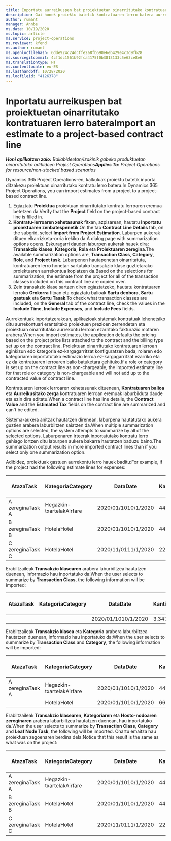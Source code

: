 ```yaml
---
title: Inportatu aurreikuspen bat proiektuetan oinarritutako kontratuaren lerro batera
description: Gai honek proiektu batetik kontratuaren lerro batera aurreikuspenak inportatzeari buruzko informazioa eskaintzen du.
author: rumant
manager: Annbe
ms.date: 10/19/2020
ms.topic: article
ms.service: project-operations
ms.reviewer: kfend
ms.author: rumant
ms.openlocfilehash: 6dde924c24dcffe2a8fb690e6eb429e4c3d9fb28
ms.sourcegitcommit: 4cf1dc1561b92fca4175f0b3813133c5e63ce8e6
ms.translationtype: HT
ms.contentlocale: eu-ES
ms.lasthandoff: 10/28/2020
ms.locfileid: "4126378"
---
```

# <a name="import-an-estimate-to-a-project-based-contract-line"></a><span data-ttu-id="d64a3-103">Inportatu aurreikuspen bat proiektuetan oinarritutako kontratuaren lerro batera</span><span class="sxs-lookup"><span data-stu-id="d64a3-103">Import an estimate to a project-based contract line</span></span>

<span data-ttu-id="d64a3-104">_**Honi aplikatzen zaio:** Baliabideetan/Izakinik gabeko produktuetan oinarritutako adibideen Project Operations_</span><span class="sxs-lookup"><span data-stu-id="d64a3-104">_**Applies To:** Project Operations for resource/non-stocked based scenarios_</span></span>

<span data-ttu-id="d64a3-105">Dynamics 365 Project Operations-en, kalkuluak proiektu batetik inporta ditzakezu proiektuan oinarritutako kontratu lerro batera.</span><span class="sxs-lookup"><span data-stu-id="d64a3-105">In Dynamics 365 Project Operations, you can import estimates from a project to a project-based contract line.</span></span>

1. <span data-ttu-id="d64a3-106">Egiaztatu **Proiektua** proiektuan oinarritutako kontratu lerroaren eremua betetzen da.</span><span class="sxs-lookup"><span data-stu-id="d64a3-106">Verify that the **Project** field on the project-based contract line is filled in.</span></span>
2. <span data-ttu-id="d64a3-107">**Kontratu-lerroaren xehetasunak** fitxan, azpisarean, hautatu **Inportatu proiektuaren zenbatespenetik**.</span><span class="sxs-lookup"><span data-stu-id="d64a3-107">On the tab **Contract Line Details** tab, on the subgrid, select **Import from Project Estimation**.</span></span> <span data-ttu-id="d64a3-108">Laburpen aukerak dituen elkarrizketa-orria irekiko da.</span><span class="sxs-lookup"><span data-stu-id="d64a3-108">A dialog page with summarization options opens.</span></span> <span data-ttu-id="d64a3-109">Eskuragarri dauden laburpen aukerak hauek dira: **Transakzio klasea**, **Kategoria**, **Rola** eta **Proiektuaren zeregina**.</span><span class="sxs-lookup"><span data-stu-id="d64a3-109">The available summarization options are, **Transaction Class**, **Category**, **Role**, and **Project task**.</span></span> <span data-ttu-id="d64a3-110">Laburpenen hautapenetan oinarritatuta, kontratuaren lerro honetan sartutako transakzio klase guztietarako proiektuaren aurrekontua kopiatzen da.</span><span class="sxs-lookup"><span data-stu-id="d64a3-110">Based on the selections for summarization, the estimate from the project for all of the transaction classes included on this contract line are copied over.</span></span> 
3. <span data-ttu-id="d64a3-111">Zein transakzio klase sartzen diren egiaztatzeko, hautatu kontratuaren lerroko **Orokorra** fitxan eta egiaztatu balioak **Sartu denbora**, **Sartu gastuak** eta **Sartu Tasak**.</span><span class="sxs-lookup"><span data-stu-id="d64a3-111">To check what transaction classes are included, on the **General** tab of the contract line, check the values in the **Include Time**, **Include Expenses**, and **Include Fees** fields.</span></span>

<span data-ttu-id="d64a3-112">Aurrekontuak inportatzerakoan, aplikazioak sistemak kontratuak lehenetsiko ditu aurrekontuari erantsitako proiektuen prezioen zerrendetan eta proiektuan oinarritutako aurrekontu lerroan ezarritako fakturazio motaren arabera.</span><span class="sxs-lookup"><span data-stu-id="d64a3-112">When you import estimates, the application defaults the pricing based on the project price lists attached to the contract and the billing type set up on the contract line.</span></span> <span data-ttu-id="d64a3-113">Proiektuan oinarritutako kontratuaren lerroan eginkizun edo kategoria ez-kargagarritzat konfiguratzen bada, rolaren edo kategoriaren inportatutako estimazio lerroa ez-kargagarritzat ezarriko eta ez da kontratuaren lerroaren balio batuketara gehituko.</span><span class="sxs-lookup"><span data-stu-id="d64a3-113">If a role or category is set up on the contract line as non-chargeable, the imported estimate line for that role or category is non-chargeable and will not add up to the contracted value of contract line.</span></span>

<span data-ttu-id="d64a3-114">Kontratuaren lerroak lerroaren xehetasunak dituenean, **Kontratuaren balioa** eta **Aurreikusitako zerga** kontratuaren lerroan eremuak laburbilduta daude eta ezin dira editatu.</span><span class="sxs-lookup"><span data-stu-id="d64a3-114">When a contract line has line details, the **Contract Value** and the **Estimated Tax** fields on the contract line are summarized and can't be edited.</span></span>

<span data-ttu-id="d64a3-115">Sistema-aukera anitzak hautatzen direnean, laburpena hautatutako aukera guztien arabera laburbiltzen saiatzen da.</span><span class="sxs-lookup"><span data-stu-id="d64a3-115">When multiple summarization options are selected, the system attempts to summarize by all of the selected options.</span></span> <span data-ttu-id="d64a3-116">Laburpenaren irteerak inportatutako kontratu lerro gehiago lortzen ditu laburpen aukera bakarra hautatzen baduzu baino.</span><span class="sxs-lookup"><span data-stu-id="d64a3-116">The summarization output results in more imported contract lines than if you select only one summarization option.</span></span>

<span data-ttu-id="d64a3-117">Adibidez, proiektuak gastuen aurrekontu lerro hauek baditu:</span><span class="sxs-lookup"><span data-stu-id="d64a3-117">For example, if the project had the following estimate lines for expenses:</span></span>

| <span data-ttu-id="d64a3-118">Ataza</span><span class="sxs-lookup"><span data-stu-id="d64a3-118">Task</span></span> | <span data-ttu-id="d64a3-119">Kategoria</span><span class="sxs-lookup"><span data-stu-id="d64a3-119">Category</span></span> | <span data-ttu-id="d64a3-120">Data</span><span class="sxs-lookup"><span data-stu-id="d64a3-120">Date</span></span> | <span data-ttu-id="d64a3-121">Kantitatea</span><span class="sxs-lookup"><span data-stu-id="d64a3-121">Quantity</span></span> | <span data-ttu-id="d64a3-122">Unitate-prezioa</span><span class="sxs-lookup"><span data-stu-id="d64a3-122">Unit price</span></span> | <span data-ttu-id="d64a3-123">Kopurua</span><span class="sxs-lookup"><span data-stu-id="d64a3-123">Amount</span></span> |
| --- | --- | --- | --- | --- | --- |
| <span data-ttu-id="d64a3-124">A zeregina</span><span class="sxs-lookup"><span data-stu-id="d64a3-124">Task A</span></span> | <span data-ttu-id="d64a3-125">Hegazkin-txartelak</span><span class="sxs-lookup"><span data-stu-id="d64a3-125">Airfare</span></span> | <span data-ttu-id="d64a3-126">2020/01/10</span><span class="sxs-lookup"><span data-stu-id="d64a3-126">10/1/2020</span></span> | <span data-ttu-id="d64a3-127">4</span><span class="sxs-lookup"><span data-stu-id="d64a3-127">4</span></span> | <span data-ttu-id="d64a3-128">400</span><span class="sxs-lookup"><span data-stu-id="d64a3-128">400</span></span> | <span data-ttu-id="d64a3-129">1600</span><span class="sxs-lookup"><span data-stu-id="d64a3-129">1600</span></span> |
| <span data-ttu-id="d64a3-130">B zeregina</span><span class="sxs-lookup"><span data-stu-id="d64a3-130">Task B</span></span> | <span data-ttu-id="d64a3-131">Hotela</span><span class="sxs-lookup"><span data-stu-id="d64a3-131">Hotel</span></span> | <span data-ttu-id="d64a3-132">2020/01/10</span><span class="sxs-lookup"><span data-stu-id="d64a3-132">10/1/2020</span></span> | <span data-ttu-id="d64a3-133">4</span><span class="sxs-lookup"><span data-stu-id="d64a3-133">4</span></span> | <span data-ttu-id="d64a3-134">200</span><span class="sxs-lookup"><span data-stu-id="d64a3-134">200</span></span> | <span data-ttu-id="d64a3-135">800</span><span class="sxs-lookup"><span data-stu-id="d64a3-135">800</span></span> |
| <span data-ttu-id="d64a3-136">C zeregina</span><span class="sxs-lookup"><span data-stu-id="d64a3-136">Task C</span></span> | <span data-ttu-id="d64a3-137">Hotela</span><span class="sxs-lookup"><span data-stu-id="d64a3-137">Hotel</span></span> | <span data-ttu-id="d64a3-138">2020/11/01</span><span class="sxs-lookup"><span data-stu-id="d64a3-138">11/1/2020</span></span> | <span data-ttu-id="d64a3-139">2</span><span class="sxs-lookup"><span data-stu-id="d64a3-139">2</span></span> | <span data-ttu-id="d64a3-140">200</span><span class="sxs-lookup"><span data-stu-id="d64a3-140">200</span></span> | <span data-ttu-id="d64a3-141">400</span><span class="sxs-lookup"><span data-stu-id="d64a3-141">400</span></span> |

<span data-ttu-id="d64a3-142">Erabiltzaileak **Transakzio klasearen** arabera laburbiltzea hautatzen duenean, informazio hau inportatuko da:</span><span class="sxs-lookup"><span data-stu-id="d64a3-142">When the user selects to summarize by **Transaction Class**, the following information will be imported:</span></span>

| <span data-ttu-id="d64a3-143">Ataza</span><span class="sxs-lookup"><span data-stu-id="d64a3-143">Task</span></span> | <span data-ttu-id="d64a3-144">Kategoria</span><span class="sxs-lookup"><span data-stu-id="d64a3-144">Category</span></span> | <span data-ttu-id="d64a3-145">Data</span><span class="sxs-lookup"><span data-stu-id="d64a3-145">Date</span></span> | <span data-ttu-id="d64a3-146">Kantitatea</span><span class="sxs-lookup"><span data-stu-id="d64a3-146">Quantity</span></span> | <span data-ttu-id="d64a3-147">Unitate-prezioa</span><span class="sxs-lookup"><span data-stu-id="d64a3-147">Unit price</span></span> | <span data-ttu-id="d64a3-148">Kopurua</span><span class="sxs-lookup"><span data-stu-id="d64a3-148">Amount</span></span> |
| --- | --- | --- | --- | --- | --- |
| &nbsp;  | &nbsp;  | <span data-ttu-id="d64a3-149">2020/01/10</span><span class="sxs-lookup"><span data-stu-id="d64a3-149">10/1/2020</span></span> | <span data-ttu-id="d64a3-150">3.34</span><span class="sxs-lookup"><span data-stu-id="d64a3-150">3.34</span></span> | <span data-ttu-id="d64a3-151">840</span><span class="sxs-lookup"><span data-stu-id="d64a3-151">840</span></span> | <span data-ttu-id="d64a3-152">2800</span><span class="sxs-lookup"><span data-stu-id="d64a3-152">2800</span></span> |

<span data-ttu-id="d64a3-153">Erabiltzaileak **Transakzio klasea** eta **Kategoria** arabera laburbiltzea hautatzen duenean, informazio hau inportatuko da:</span><span class="sxs-lookup"><span data-stu-id="d64a3-153">When the user selects to summarize by **Transaction Class** and **Category**, the following information will be imported:</span></span>

| <span data-ttu-id="d64a3-154">Ataza</span><span class="sxs-lookup"><span data-stu-id="d64a3-154">Task</span></span> | <span data-ttu-id="d64a3-155">Kategoria</span><span class="sxs-lookup"><span data-stu-id="d64a3-155">Category</span></span> | <span data-ttu-id="d64a3-156">Data</span><span class="sxs-lookup"><span data-stu-id="d64a3-156">Date</span></span> | <span data-ttu-id="d64a3-157">Kantitatea</span><span class="sxs-lookup"><span data-stu-id="d64a3-157">Quantity</span></span> | <span data-ttu-id="d64a3-158">Unitate-prezioa</span><span class="sxs-lookup"><span data-stu-id="d64a3-158">Unit price</span></span> | <span data-ttu-id="d64a3-159">Kopurua</span><span class="sxs-lookup"><span data-stu-id="d64a3-159">Amount</span></span> |
| --- | --- | --- | --- | --- | --- |
| <span data-ttu-id="d64a3-160">A zeregina</span><span class="sxs-lookup"><span data-stu-id="d64a3-160">Task A</span></span> | <span data-ttu-id="d64a3-161">Hegazkin-txartelak</span><span class="sxs-lookup"><span data-stu-id="d64a3-161">Airfare</span></span> | <span data-ttu-id="d64a3-162">2020/01/10</span><span class="sxs-lookup"><span data-stu-id="d64a3-162">10/1/2020</span></span> | <span data-ttu-id="d64a3-163">4</span><span class="sxs-lookup"><span data-stu-id="d64a3-163">4</span></span> | <span data-ttu-id="d64a3-164">400</span><span class="sxs-lookup"><span data-stu-id="d64a3-164">400</span></span> | <span data-ttu-id="d64a3-165">1600</span><span class="sxs-lookup"><span data-stu-id="d64a3-165">1600</span></span> |
| &nbsp;  | <span data-ttu-id="d64a3-166">Hotela</span><span class="sxs-lookup"><span data-stu-id="d64a3-166">Hotel</span></span> | <span data-ttu-id="d64a3-167">2020/01/10</span><span class="sxs-lookup"><span data-stu-id="d64a3-167">10/1/2020</span></span> | <span data-ttu-id="d64a3-168">6</span><span class="sxs-lookup"><span data-stu-id="d64a3-168">6</span></span> | <span data-ttu-id="d64a3-169">200</span><span class="sxs-lookup"><span data-stu-id="d64a3-169">200</span></span> | <span data-ttu-id="d64a3-170">1200</span><span class="sxs-lookup"><span data-stu-id="d64a3-170">1200</span></span> |

<span data-ttu-id="d64a3-171">Erabiltzaileak **Transakzio klasearen**, **Kategoriaren** eta **Hosto-nodoaren zereginaren** arabera laburbiltzea hautatzen duenean, hau inportatuko da.</span><span class="sxs-lookup"><span data-stu-id="d64a3-171">When the user selects to summarize by **Transaction Class**, **Category** and **Leaf Node Task**, the following will be imported.</span></span> <span data-ttu-id="d64a3-172">Ohartu emaitza hau proiektuan zegoenaren berdina dela:</span><span class="sxs-lookup"><span data-stu-id="d64a3-172">Notice that this result is the same as what was on the project:</span></span>

| <span data-ttu-id="d64a3-173">Ataza</span><span class="sxs-lookup"><span data-stu-id="d64a3-173">Task</span></span> | <span data-ttu-id="d64a3-174">Kategoria</span><span class="sxs-lookup"><span data-stu-id="d64a3-174">Category</span></span> | <span data-ttu-id="d64a3-175">Data</span><span class="sxs-lookup"><span data-stu-id="d64a3-175">Date</span></span> | <span data-ttu-id="d64a3-176">Kantitatea</span><span class="sxs-lookup"><span data-stu-id="d64a3-176">Quantity</span></span> | <span data-ttu-id="d64a3-177">Unitate-prezioa</span><span class="sxs-lookup"><span data-stu-id="d64a3-177">Unit price</span></span> | <span data-ttu-id="d64a3-178">Kopurua</span><span class="sxs-lookup"><span data-stu-id="d64a3-178">Amount</span></span> |
| --- | --- | --- | --- | --- | --- |
| <span data-ttu-id="d64a3-179">A zeregina</span><span class="sxs-lookup"><span data-stu-id="d64a3-179">Task A</span></span> | <span data-ttu-id="d64a3-180">Hegazkin-txartelak</span><span class="sxs-lookup"><span data-stu-id="d64a3-180">Airfare</span></span> | <span data-ttu-id="d64a3-181">2020/01/10</span><span class="sxs-lookup"><span data-stu-id="d64a3-181">10/1/2020</span></span> | <span data-ttu-id="d64a3-182">4</span><span class="sxs-lookup"><span data-stu-id="d64a3-182">4</span></span> | <span data-ttu-id="d64a3-183">400</span><span class="sxs-lookup"><span data-stu-id="d64a3-183">400</span></span> | <span data-ttu-id="d64a3-184">1600</span><span class="sxs-lookup"><span data-stu-id="d64a3-184">1600</span></span> |
| <span data-ttu-id="d64a3-185">B zeregina</span><span class="sxs-lookup"><span data-stu-id="d64a3-185">Task B</span></span> | <span data-ttu-id="d64a3-186">Hotela</span><span class="sxs-lookup"><span data-stu-id="d64a3-186">Hotel</span></span> | <span data-ttu-id="d64a3-187">2020/01/10</span><span class="sxs-lookup"><span data-stu-id="d64a3-187">10/1/2020</span></span> | <span data-ttu-id="d64a3-188">4</span><span class="sxs-lookup"><span data-stu-id="d64a3-188">4</span></span> | <span data-ttu-id="d64a3-189">200</span><span class="sxs-lookup"><span data-stu-id="d64a3-189">200</span></span> | <span data-ttu-id="d64a3-190">800</span><span class="sxs-lookup"><span data-stu-id="d64a3-190">800</span></span> |
| <span data-ttu-id="d64a3-191">C zeregina</span><span class="sxs-lookup"><span data-stu-id="d64a3-191">Task C</span></span> | <span data-ttu-id="d64a3-192">Hotela</span><span class="sxs-lookup"><span data-stu-id="d64a3-192">Hotel</span></span> | <span data-ttu-id="d64a3-193">2020/11/01</span><span class="sxs-lookup"><span data-stu-id="d64a3-193">11/1/2020</span></span> | <span data-ttu-id="d64a3-194">2</span><span class="sxs-lookup"><span data-stu-id="d64a3-194">2</span></span> | <span data-ttu-id="d64a3-195">200</span><span class="sxs-lookup"><span data-stu-id="d64a3-195">200</span></span> | <span data-ttu-id="d64a3-196">400</span><span class="sxs-lookup"><span data-stu-id="d64a3-196">400</span></span> |
